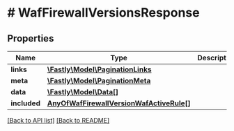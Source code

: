 # # WafFirewallVersionsResponse

## Properties

Name | Type | Description | Notes
------------ | ------------- | ------------- | -------------
**links** | [**\Fastly\Model\PaginationLinks**](PaginationLinks.md) |  | [optional]
**meta** | [**\Fastly\Model\PaginationMeta**](PaginationMeta.md) |  | [optional]
**data** | [**\Fastly\Model\Data[]**](Data.md) |  | [optional]
**included** | [**AnyOfWafFirewallVersionWafActiveRule[]**](AnyOfWafFirewallVersionWafActiveRule.md) |  | [optional]

[[Back to API list]](../../README.md#endpoints) [[Back to README]](../../README.md)
